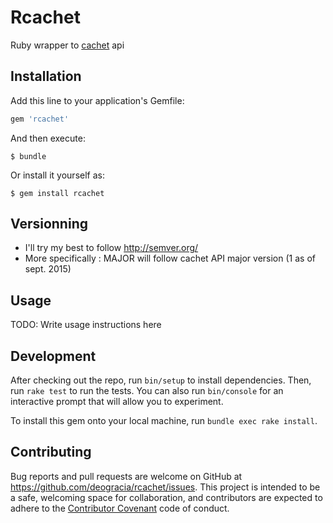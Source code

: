 # Rcachet

Ruby wrapper to [cachet](https://cachethq.io/) api

## Installation

Add this line to your application's Gemfile:

```ruby
gem 'rcachet'
```

And then execute:

    $ bundle

Or install it yourself as:

    $ gem install rcachet

## Versionning
 * I'll try my best to follow http://semver.org/
 * More specifically : MAJOR will follow cachet API major version (1 as of sept. 2015)

## Usage

TODO: Write usage instructions here

## Development

After checking out the repo, run `bin/setup` to install dependencies. Then, run `rake test` to run the tests. You can also run `bin/console` for an interactive prompt that will allow you to experiment.

To install this gem onto your local machine, run `bundle exec rake install`.

## Contributing

Bug reports and pull requests are welcome on GitHub at https://github.com/deogracia/rcachet/issues. This project is intended to be a safe, welcoming space for collaboration, and contributors are expected to adhere to the [Contributor Covenant](http://contributor-covenant.org) code of conduct.

